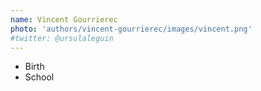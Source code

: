 ```yaml
---
name: Vincent Gourrierec
photo: 'authors/vincent-gourrierec/images/vincent.png'
#twitter: @ursulaleguin
---
```


- Birth
- School
